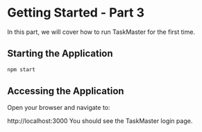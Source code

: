 # Getting Started - Part 3

In this part, we will cover how to run TaskMaster for the first time.

## Starting the Application

```bash
npm start
```

## Accessing the Application
Open your browser and navigate to:

http://localhost:3000
You should see the TaskMaster login page.

